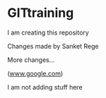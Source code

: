 # GITtraining
I am creating this repository

Changes made by Sanket Rege

More changes...

(www.google.com)

I am not adding stuff here

